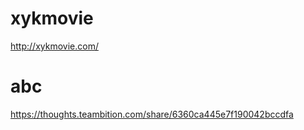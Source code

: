 #   xykmovie

http://xykmovie.com/



#  abc

https://thoughts.teambition.com/share/6360ca445e7f190042bccdfa
